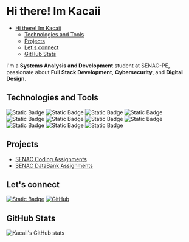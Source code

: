 # Hi there! Im Kacaii

<!--toc:start-->

- [Hi there! Im Kacaii](#hi-there-im-kacaii)
  - [Technologies and Tools](#technologies-and-tools)
  - [Projects](#projects)
  - [Let's connect](#lets-connect)
  - [GitHub Stats](#github-stats)

<!--toc:end-->

I'm a **Systems Analysis and Development** student at SENAC-PE, passionate about
**Full Stack Development**, **Cybersecurity**, and **Digital Design**.

## Technologies and Tools

![Static Badge](https://img.shields.io/badge/Typescript-3178C6?logo=typescript&logoColor=white)
![Static Badge](https://img.shields.io/badge/Deno-70FFAF?logo=deno&logoColor=black)
![Static Badge](https://img.shields.io/badge/Mermaid-FF3670?logo=mermaid&logoColor=white)
![Static Badge](https://img.shields.io/badge/SQLite-003B57?logo=sqlite&logoColor=white)
![Static Badge](https://img.shields.io/badge/Neovim-57A143?logo=neovim&logoColor=white)
![Static Badge](https://img.shields.io/badge/LazyVim-2E7DE9?logo=lazyvim&logoColor=white)
![Static Badge](https://img.shields.io/badge/Linux-FCC624?logo=linux&logoColor=black)
![Static Badge](https://img.shields.io/badge/Excalidraw-6965DB?logo=excalidraw&logoColor=white)
![Static Badge](https://img.shields.io/badge/HTTPie-73DC8C?logo=httpie&logoColor=black)
![Static Badge](https://img.shields.io/badge/Git-F05032?logo=git&logoColor=white)
![Static Badge](https://img.shields.io/badge/Fishshell-34C534?logo=fishshell&logoColor=white)

## Projects

- [SENAC Coding Assignments](https://github.com/Kacaii/senac-coding-01)
- [SENAC DataBank Assignments](https://github.com/Kacaii/senac-databank-01)

## Let's connect

[![Static Badge](https://img.shields.io/badge/linkedin-0a66c2?logo=linkedin&logoColor=white)](https://www.linkedin.com/in/pedro-ayres-307353189/)
[![GitHub](https://img.shields.io/badge/GitHub-181717?logo=github&logoColor=white)](https://github.com/Kacaii)

## GitHub Stats

![ Kacaii's GitHub stats](https://github-readme-stats.vercel.app/api?username=kacaii&show_icons=true&theme=catppuccin_mocha)
